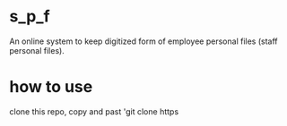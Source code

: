 # s_p_f
An online system to keep digitized form of employee personal files (staff personal files).
# how to use
clone this repo, copy and past 'git clone https 
